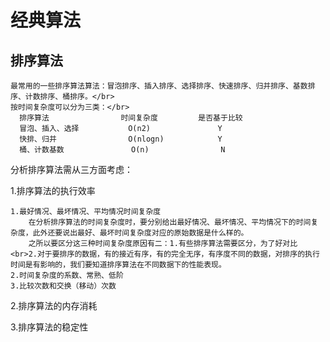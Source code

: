 # 经典算法
## 排序算法
    最常用的一些排序算法算法：冒泡排序、插入排序、选择排序、快速排序、归并排序、基数排序、计数排序、桶排序。</br>
    按时间复杂度可以分为三类：</br>
      排序算法                时间复杂度         是否基于比较
      冒泡、插入、选择           O(n2)               Y
      快排、归并                O(nlogn)            Y
      桶、计数基数               O(n)                N
 
分析排序算法需从三方面考虑：</br>

1.排序算法的执行效率
    
    1.最好情况、最坏情况、平均情况时间复杂度
        在分析排序算法的时间复杂度时，要分别给出最好情况、最坏情况、平均情况下的时间复杂度，此外还要说出最好、最坏时间复杂度对应的原始数据是什么样的。
        之所以要区分这三种时间复杂度原因有二：1.有些排序算法需要区分，为了好对比 <br>2.对于要排序的数据，有的接近有序，有的完全无序，有序度不同的数据，对排序的执行时间是有影响的，我们要知道排序算法在不同数据下的性能表现。
    2.时间复杂度的系数、常熟、低阶
    3.比较次数和交换（移动）次数

2.排序算法的内存消耗

3.排序算法的稳定性
